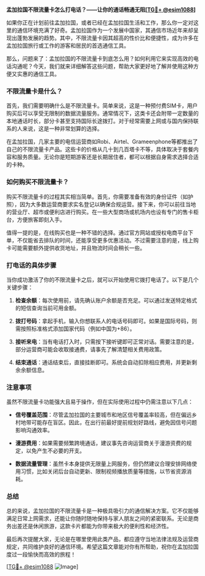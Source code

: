 **孟加拉国不限流量卡怎么打电话？——让你的通话畅通无阻[[TG💪+ @esim1088](https://t.me/s/esim1088)]**

如果你正在计划前往孟加拉国，或者已经在孟加拉国生活和工作，那么你一定对这里的通信环境充满了好奇。孟加拉国作为一个发展中国家，其通信市场近年来却呈现出蓬勃发展的趋势。其中，不限流量卡因其超高的性价比和便捷性，成为许多在孟加拉国旅行或工作的游客和居民的首选通信工具。

那么，问题来了：孟加拉国的不限流量卡到底怎么用？如何利用它来实现高效的电话沟通呢？今天，我们就来详细解答这些问题，帮助大家更好地了解并使用这种方便又实惠的通信工具。

### 不限流量卡是什么？

首先，我们需要明确什么是不限流量卡。简单来说，这是一种预付费SIM卡，用户购买后可以享受无限制的数据流量服务。通常情况下，这类卡还会附带一定数量的本地通话时长，部分卡甚至支持国际长途拨打。对于经常需要上网或与国内保持联系的人来说，这是一种非常划算的选择。

在孟加拉国，几家主要的电信运营商如Robi、Airtel、Grameenphone等都推出了自己的不限流量卡产品。这些卡的价格从几十到几百塔卡不等，具体取决于套餐内容和服务质量。无论你是短期游客还是长期居住者，都可以根据自身需求选择合适的卡种。

### 如何购买不限流量卡？

购买不限流量卡的过程其实相当简单。首先，你需要准备有效的身份证件（如护照），因为大多数运营商要求实名登记以确保合规运营。接下来，你可以前往当地的营业厅、超市或便利店进行购买。在一些大型商场或机场内也设有专门的售卡柜台，方便旅客即刻入手。

值得一提的是，在线购买也是一种不错的选择。通过官方网站或授权电商平台下单，不仅能省去排队的时间，还能享受更多优惠活动。不过需要注意的是，线上购卡可能需要额外提供收货地址，并且物流时间会稍长一些。

### 打电话的具体步骤

当你成功激活了你的不限流量卡之后，就可以开始使用它拨打电话了。以下是几个关键步骤：

1. **检查余额**：每次使用前，请先确认账户余额是否充足。可以通过发送特定格式的短信查询当前可用金额。
   
2. **拨打号码**：拿起手机，输入你想联系人的电话号码即可。如果是国际号码，则需按照标准格式添加国家代码（例如中国为+86）。

3. **接听来电**：当有电话打入时，只需按下接听键即可正常对话。需要注意的是，部分运营商可能会收取接通费，请事先了解清楚相关费用政策。

4. **结束通话**：通话结束后，直接挂断即可。系统会自动扣除相应费用，并更新剩余余额信息。

### 注意事项

虽然不限流量卡功能强大且易于操作，但在实际使用过程中仍需注意以下几点：

- **信号覆盖范围**：尽管孟加拉国的主要城市和地区信号覆盖率较高，但在偏远乡村地带可能存在盲区。因此，在出行前最好提前规划好路线，避免因信号问题影响沟通效率。
  
- **漫游费用**：如果需要频繁跨境通话，建议事先咨询运营商关于漫游资费的规定，以免产生不必要的开支。

- **数据流量管理**：虽然卡本身提供无限量上网服务，但仍然建议合理安排网络使用习惯，比如关闭后台自动更新、限制视频播放质量等措施，以节省资源消耗。

### 总结

总的来说，孟加拉国的不限流量卡是一种极具吸引力的通信解决方案。它不仅能够满足日常上网需求，还能让你随时随地保持与家人朋友之间的紧密联系。无论是商务出差还是休闲旅游，这款卡片都能为你带来极大的便利性和经济性。

最后再次提醒大家，无论是在哪里使用此类产品，都应遵守当地法律法规及运营商规定，共同维护良好的通信环境。希望这篇文章能对你有所帮助，祝你在孟加拉国度过一段愉快而高效的旅程！

[[TG💪+ @esim1088](https://t.me/s/esim1088) ![Image](https://i.postimg.cc/4NQfJmqS/Snipaste-2025-05-13-00-14-12.png)]